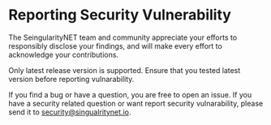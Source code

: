 # Reporting Security Vulnerability

The SeingularityNET team and community appreciate your efforts to responsibly disclose your findings, and will make every effort to acknowledge your contributions.

Only latest release version is supported. Ensure that you tested latest version before reporting vulnarability.

If you find a bug or have a question, you are free to open an issue. If you have a security related question or want report security vulnarability, please send it to [security@singualritynet.io](mailto:security@singualritynet.io).
